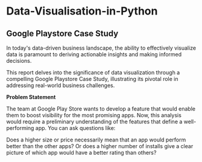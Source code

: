 # Data-Visualisation-in-Python
## Google Playstore Case Study
In today's data-driven business landscape, the ability to effectively visualize data is paramount to deriving actionable insights and making informed decisions.

This report delves into the significance of data visualization through a compelling Google Playstore Case Study, illustrating its pivotal role in addressing real-world business challenges.

**Problem Statement**

The team at Google Play Store wants to develop a feature that would enable them to boost visibility for the most promising apps. Now, this analysis would require a preliminary understanding of the features that define a well-performing app. You can ask questions like:

Does a higher size or price necessarily mean that an app would perform better than the other apps?
Or does a higher number of installs give a clear picture of which app would have a better rating than others?
